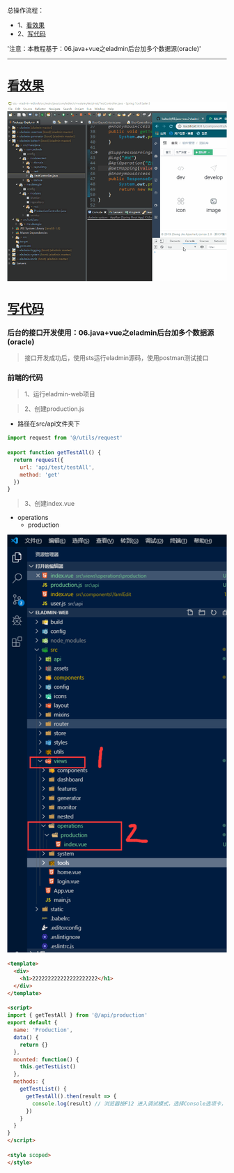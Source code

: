 总操作流程：
- 1、[看效果](#eladmin-01)
- 2、[写代码](#eladmin-02)

'注意：本教程基于：06.java+vue之eladmin后台加多个数据源(oracle)'

***

# <a name="eladmin-01" href="#" >看效果</a>

![](image/9-1.gif)

# <a name="eladmin-02" href="#" >写代码</a>

### 后台的接口开发使用：06.java+vue之eladmin后台加多个数据源(oracle)

> 接口开发成功后，使用sts运行eladmin源码，使用postman测试接口

### 前端的代码

> 1、运行eladmin-web项目

> 2、创建production.js

- 路径在src/api文件夹下

```js
import request from '@/utils/request'

export function getTestAll() {
  return request({
    url: 'api/test/testAll',
    method: 'get'
  })
}

```


> 3、创建index.vue

- operations
    - production

![](image/3-12.png)

```html
<template>
  <div>
    <h1>222222222222222222222</h1>
  </div>
</template>

<script>
import { getTestAll } from '@/api/production'
export default {
  name: 'Production',
  data() {
    return {}
  },
  mounted: function() {
    this.getTestList()
  },
  methods: {
    getTestList() {
      getTestAll().then(result => {
        console.log(result) // 浏览器按F12 进入调试模式，选择Console选项卡，可以看到后台输入
      })
    }
  }
}
</script>

<style scoped>
</style>

```


